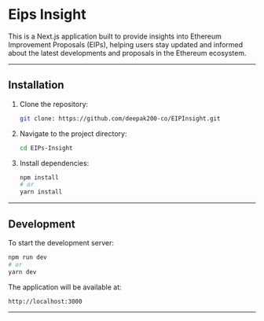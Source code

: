 # Eips Insight

This is a Next.js application built to provide insights into Ethereum Improvement Proposals (EIPs), helping users stay updated and informed about the latest developments and proposals in the Ethereum ecosystem.

---

## Installation

1. Clone the repository:
   ```bash
   git clone: https://github.com/deepak200-co/EIPInsight.git 
   ```

2. Navigate to the project directory:
   ```bash
   cd EIPs-Insight
   ```

3. Install dependencies:
   ```bash
   npm install
   # or
   yarn install
   ```

---

## Development

To start the development server:
```bash
npm run dev
# or
yarn dev
```

The application will be available at:
```
http://localhost:3000
```

---
